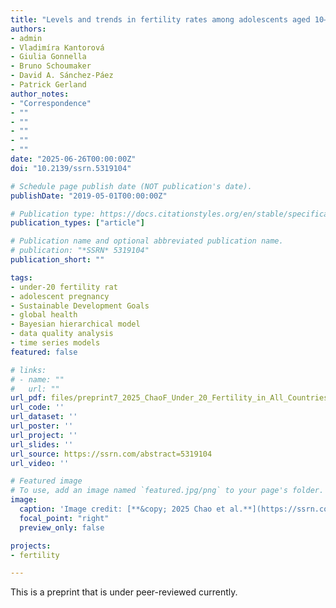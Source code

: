 ```yaml
---
title: "Levels and trends in fertility rates among adolescents aged 10–14 and 15–19 in 201 countries and areas from 1950 to 2023"
authors:
- admin
- Vladimíra Kantorová
- Giulia Gonnella
- Bruno Schoumaker
- David A. Sánchez-Páez
- Patrick Gerland
author_notes:
- "Correspondence"
- ""
- ""
- ""
- ""
- ""
date: "2025-06-26T00:00:00Z"
doi: "10.2139/ssrn.5319104"

# Schedule page publish date (NOT publication's date).
publishDate: "2019-05-01T00:00:00Z"

# Publication type: https://docs.citationstyles.org/en/stable/specification.html#appendix-iii-types
publication_types: ["article"]

# Publication name and optional abbreviated publication name.
# publication: "*SSRN* 5319104"
publication_short: ""

tags:
- under-20 fertility rat
- adolescent pregnancy
- Sustainable Development Goals
- global health
- Bayesian hierarchical model
- data quality analysis
- time series models
featured: false

# links:
# - name: ""
#   url: ""
url_pdf: files/preprint7_2025_ChaoF_Under_20_Fertility_in_All_Countries_from_1950_to_2023.pdf
url_code: ''
url_dataset: ''
url_poster: ''
url_project: ''
url_slides: ''
url_source: https://ssrn.com/abstract=5319104
url_video: ''

# Featured image
# To use, add an image named `featured.jpg/png` to your page's folder. 
image:
  caption: 'Image credit: [**&copy; 2025 Chao et al.**](https://ssrn.com/abstract=5319104)'
  focal_point: "right"
  preview_only: false

projects:
- fertility

---
```


This is a preprint that is under peer-reviewed currently.

<div data-badge-details="right" data-badge-type="medium-donut" data-doi="10.2139/ssrn.5319104" data-hide-no-mentions="true" class="altmetric-embed"></div>

